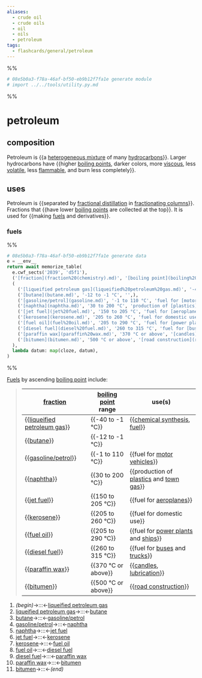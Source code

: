 ```yaml
---
aliases:
  - crude oil
  - crude oils
  - oil
  - oils
  - petroleum
tags:
  - flashcards/general/petroleum
---
```


%%
```Python
# 08e5b0a3-f78a-46af-bf50-eb9b12f7fa1e generate module
# import ../../tools/utility.py.md
```
%%

# petroleum

## composition

Petroleum is {{a [heterogeneous mixture](mixture.md#heterogeneous%20mixture) of many [hydrocarbons](hydrocarbon.md)}}. Larger hydrocarbons have {{higher [boiling points](boiling%20point.md), darker colors, more [viscous](viscosity.md), less [volatile](volatility%20(chemistry).md), less [flammable](flammability.md), and burn less completely}}. <!--SR:!2024-01-10,212,314!2024-05-22,243,234-->

## uses

Petroleum is {{separated by [fractional distillation](fractional%20distillation.md) in [fractionating columns](fractionating%20column.md)}}. Fractions that {{have lower [boiling points](boiling%20point.md) are collected at the top}}. It is used for {{making [fuels](#fuels) and derivatives}}. <!--SR:!2023-11-24,76,234!2024-03-09,220,274!2023-10-17,91,274-->

### fuels

%%
```Python
# 08e5b0a3-f78a-46af-bf50-eb9b12f7fa1e generate data
e = __env__
return await memorize_table(
  e.cwf_sects('2039', 'd5f1'),
  ('[fraction](fraction%20(chemistry).md)', '[boiling point](boiling%20point.md) range', 'use(s)',),
  (
    ('[liqueified petroleum gas](liqueified%20petroleum%20gas.md)', '-40 to -1 °C', '[chemical synthesis](chemical%20synthesis.md), [fuel](fuel.md)',),
    ('[butane](butane.md)', '-12 to -1 °C', '',),
    ('[gasoline/petrol](gasoline.md)', '-1 to 110 °C', 'fuel for [motor vehicles](motor%20vehicle.md)',),
    ('[naphtha](naphtha.md)', '30 to 200 °C', 'production of [plastics](plastic.md) and [town gas](coal%20gas.md)',),
    ('[jet fuel](jet%20fuel.md)', '150 to 205 °C', 'fuel for [aeroplanes](airplane.md)',),
    ('[kerosene](kerosene.md)', '205 to 260 °C', 'fuel for domestic use',),
    ('[fuel oil](fuel%20oil.md)', '205 to 290 °C', 'fuel for [power plants](power%20station.md) and [ships](ship.md)',),
    ('[diesel fuel](diesel%20fuel.md)', '260 to 315 °C', 'fuel for [buses](bus.md) and [trucks](truck.md)',),
    ('[paraffin wax](paraffin%20wax.md)', '370 °C or above', '[candles](candle.md), [lubrication](lubrication.md)',),
    ('[bitumen](bitumen.md)', '500 °C or above', '[road construction](road%20construction.md)',),
  ),
  lambda datum: map(cloze, datum),
)
```
%%

[Fuels](fuel.md) by ascending [boiling point](boiling%20point.md) include:

<!--08e5b0a3-f78a-46af-bf50-eb9b12f7fa1e generate section="2039"--><!-- The following content is generated at 2023-04-04T11:36:38.465619+08:00. Any edits will be overridden! -->

> | [fraction](fraction%20(chemistry).md) | [boiling point](boiling%20point.md) range | use(s) |
> |-|-|-|
> | {{[liqueified petroleum gas](liqueified%20petroleum%20gas.md)}} | {{-40 to -1 °C}} | {{[chemical synthesis](chemical%20synthesis.md), [fuel](fuel.md)}} |
> | {{[butane](butane.md)}} | {{-12 to -1 °C}} |  |
> | {{[gasoline/petrol](gasoline.md)}} | {{-1 to 110 °C}} | {{fuel for [motor vehicles](motor%20vehicle.md)}} |
> | {{[naphtha](naphtha.md)}} | {{30 to 200 °C}} | {{production of [plastics](plastic.md) and [town gas](coal%20gas.md)}} |
> | {{[jet fuel](jet%20fuel.md)}} | {{150 to 205 °C}} | {{fuel for [aeroplanes](airplane.md)}} |
> | {{[kerosene](kerosene.md)}} | {{205 to 260 °C}} | {{fuel for domestic use}} |
> | {{[fuel oil](fuel%20oil.md)}} | {{205 to 290 °C}} | {{fuel for [power plants](power%20station.md) and [ships](ship.md)}} |
> | {{[diesel fuel](diesel%20fuel.md)}} | {{260 to 315 °C}} | {{fuel for [buses](bus.md) and [trucks](truck.md)}} |
> | {{[paraffin wax](paraffin%20wax.md)}} | {{370 °C or above}} | {{[candles](candle.md), [lubrication](lubrication.md)}} |
> | {{[bitumen](bitumen.md)}} | {{500 °C or above}} | {{[road construction](road%20construction.md)}} | <!--SR:!2023-11-13,171,310!2024-08-12,338,290!2023-11-01,53,254!2024-03-20,274,334!2024-05-20,307,314!2024-01-19,222,314!2023-10-08,105,270!2024-09-05,386,314!2024-03-22,231,274!2024-01-18,164,230!2023-10-24,98,234!2024-09-09,365,294!2023-10-08,23,130!2024-07-16,340,294!2023-11-13,159,274!2023-10-31,31,134!2024-01-30,217,294!2024-08-11,337,274!2024-01-23,130,190!2024-03-15,224,274!2024-02-13,157,274!2023-10-14,22,130!2024-01-03,192,274!2024-01-17,220,314!2023-11-21,52,214!2025-02-25,522,314!2024-05-18,321,334!2024-01-02,209,314!2024-06-10,339,334-->

<!--/08e5b0a3-f78a-46af-bf50-eb9b12f7fa1e-->

<!--08e5b0a3-f78a-46af-bf50-eb9b12f7fa1e generate section="d5f1"--><!-- The following content is generated at 2023-03-24T01:37:04.143883+08:00. Any edits will be overridden! -->

1. _(begin)_→:::←[liqueified petroleum gas](liqueified%20petroleum%20gas.md) <!--SR:!2024-03-27,276,330!2024-05-19,322,334-->
2. [liqueified petroleum gas](liqueified%20petroleum%20gas.md)→:::←[butane](butane.md) <!--SR:!2024-03-23,278,334!2024-03-22,277,334-->
3. [butane](butane.md)→:::←[gasoline/petrol](gasoline.md) <!--SR:!2024-10-26,413,294!2024-04-13,291,334-->
4. [gasoline/petrol](gasoline.md)→:::←[naphtha](naphtha.md) <!--SR:!2024-03-29,235,274!2023-10-24,58,214-->
5. [naphtha](naphtha.md)→:::←[jet fuel](jet%20fuel.md) <!--SR:!2023-10-23,17,130!2023-10-25,128,254-->
6. [jet fuel](jet%20fuel.md)→:::←[kerosene](kerosene.md) <!--SR:!2023-11-14,160,274!2024-04-03,194,194-->
7. [kerosene](kerosene.md)→:::←[fuel oil](fuel%20oil.md) <!--SR:!2023-12-09,155,254!2023-10-28,93,214-->
8. [fuel oil](fuel%20oil.md)→:::←[diesel fuel](diesel%20fuel.md) <!--SR:!2024-10-30,417,294!2024-01-03,180,274-->
9. [diesel fuel](diesel%20fuel.md)→:::←[paraffin wax](paraffin%20wax.md) <!--SR:!2024-01-18,221,314!2023-11-04,56,254-->
10. [paraffin wax](paraffin%20wax.md)→:::←[bitumen](bitumen.md) <!--SR:!2024-10-28,432,314!2023-11-14,172,314-->
11. [bitumen](bitumen.md)→:::←_(end)_ <!--SR:!2024-03-01,256,330!2024-04-15,295,334-->

<!--/08e5b0a3-f78a-46af-bf50-eb9b12f7fa1e-->
